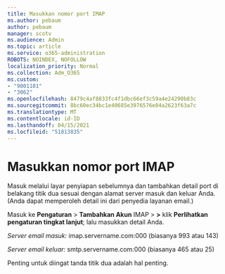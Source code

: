 ```yaml
---
title: Masukkan nomor port IMAP
ms.author: pebaum
author: pebaum
manager: scotv
ms.audience: Admin
ms.topic: article
ms.service: o365-administration
ROBOTS: NOINDEX, NOFOLLOW
localization_priority: Normal
ms.collection: Adm_O365
ms.custom:
- "9001101"
- "3062"
ms.openlocfilehash: 8479c4af8833fc4f1dbc66ef3c59a4e24290b83c
ms.sourcegitcommit: 8bc60ec34bc1e40685e3976576e04a2623f63a7c
ms.translationtype: MT
ms.contentlocale: id-ID
ms.lasthandoff: 04/15/2021
ms.locfileid: "51813835"
---
```

# <a name="enter-imap-port-numbers"></a>Masukkan nomor port IMAP

Masuk melalui layar penyiapan sebelumnya dan tambahkan detail port di belakang titik dua sesuai dengan alamat server masuk dan keluar Anda. (Anda dapat memperoleh detail ini dari penyedia layanan email.) 

Masuk ke **Pengaturan**  >  **Tambahkan Akun** IMAP  >  **>** klik **Perlihatkan pengaturan tingkat lanjut**; lalu masukkan detail Anda. 

*Server email masuk:* imap.servername.com:000 (biasanya 993 atau 143) 

*Server email keluar:* smtp.servername.com:000 (biasanya 465 atau 25) 

Penting untuk diingat tanda titik dua adalah hal penting. 
